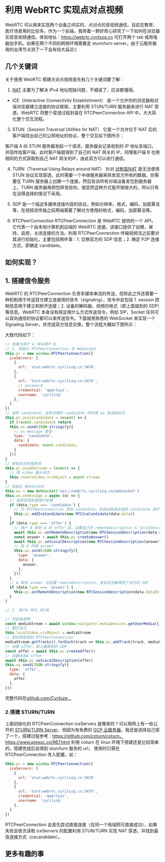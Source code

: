 # 利用 WebRTC 实现点对点视频

WebRTC 可以用来实现两个设备之间实时、点对点的音视频通信，目前在教育、医疗场景用的比较多。作为一个前端，我带着一颗好奇心研究了一下如何在浏览器实现音视频通信。体验地址：https://webrtc.cyrilszq.cn  可打开两个 tab 或用电脑加手机，如果在两个不同的网络环境需要走 sturn/turn server，由于云服务器用的台湾节点测了一下会有较大延迟:)

## 几个关键词
关于使用 WebRTC 搭建点对点视频首先有几个关键词要了解：
1. [NAT](https://zh.wikipedia.org/wiki/%E7%BD%91%E7%BB%9C%E5%9C%B0%E5%9D%80%E8%BD%AC%E6%8D%A2)
主要为了解决 IPv4 地址短缺问题，不细说了，应该都懂得。
- ICE（Interactive Connectivity Establishment）
是一个允许你的浏览器和对端浏览器建立连接的协议框架。主要利用 STUN/TURN 服务器来进行 NAT 穿透，WebRTC 将整个穿透过程封装在 RTCPeerConnection API 中，大大简化整个交互流程。
3. STUN（Session Traversal Utilities for NAT）
它是一个允许位于 NAT 后的客户端找出自己的公网地址的协议，整个交互如下图所示：

客户端 A 向 STUN 服务器发起一个请求，服务器会记录收到的 IP 地址及端口，并回传给客户端，此时客户端就得到了自己的 NAT 网关的 IP，同理客户端 B 也用相同的方式获取到自己 NAT 网关的IP，由此双方可以进行通信。

4. TURN（Traversal Using Relays around NAT）
针对 [对称型NAT](https://zh.wikipedia.org/wiki/%E7%BD%91%E7%BB%9C%E5%9C%B0%E5%9D%80%E8%BD%AC%E6%8D%A2) 是无法使用 STUN 协议实现穿透，此时需要一个中继服务器来转发双方所有的数据。你需要在 TURN 服务器上创建一个连接，然后告诉所有对端设备发包到服务器上，TURN 服务器再把包转发给你。很显然这种方式是开销很大的，所以只有在没得选择的情况下采用。

5. SDP
是一个描述多媒体连接内容的协议，例如分辨率，格式，编码，加密算法等，在视频流传输之前两端需要了解对方使用的格式，编码，加密算法等。

6. RTCPeerConnection
RTCPeerConnection 是 WebRTC 提供的一个 API，它代表一个由本地计算机到远端的 WebRTC 连接。该接口提供了创建，保持，监控，关闭连接的方法。利用 RTCPeerConnection 传输视频流之前要对其进行初始化，主要包括两件事：1. 交换双方的 SDP 信息；2. 确定 P2P 连接方式，即确定 candidate。

## 如何实现？

## 1. 搭建信令服务
WebRTC 的 RTCPeerConnection 负责多媒体串流的传送，但除此之外还需要一种机制用于传送双方建立连接用的信令（signaling），信令中会包括 1. session 控制信息用于建立和断开连接；2. 设备的解码器，视频的格式（即上面提到的 SDP）等信息。WebRTC 本身没有规定用什么方式传送信令，例如 SIP，Socket 任何可以双向通信的协议都可以来传送信令。下面就用熟悉的 WebSocket 来实现一个 Signaling Server，并完成双方信息交换，整个流程大概如下图所示：

大致代码如下：
```js
// 场景为用户 A 呼叫用户 B
// 1. 初始化 RTCPeerConnection 及 WebSocket
this.pc = new window.RTCPeerConnection({
  iceServers: [
    {
      url: 'stun:webrtc.cyrilszq.cn:3478'
    },
    {
      url: 'turn:webrtc.cyrilszq.cn:3479',
      // password
      credential: 'qwertyui',
      username: 'cyrilszq'
    },
  ]
})
// 监听 candidate，当有可用的 candidate 时利用 ws 发送给对方
this.pc.onicecandidate = (event) => {
  if (!event.candidate) return
  this.ws.send(JSON.stringify({
    // ws message 类型
    type: 'candidate',
    data: {
      candidate: event.candidate,
    }
  }))
}
// 收到对方的视频流
this.pc.onaddstream = (event) => {
  // 用 video 展示对方
  this.remoteVideo.srcObject = event.stream
}
// 初始化 WebSocket
this.ws = new WebSocket('wss://webrtc.cyrilszq.cn/websocket')
this.ws.onmessage = async (e) => {
  // 收到信息处理进行处理
  if (data.type === 'candidate') {
    // 为 RTCPeerConnection 添加 candidate，会自动挑选合适的 candidate 进行 P2P 连接
    this.pc.addIceCandidate(new RTCIceCandidate(data.data))
  }
  if (data.type === 'offer') {
    // 用户 B 收到 A 的 offer 后，设置自己的 remoteDescription & localDescription
    await this.pc.setRemoteDescription(new RTCSessionDescription(data.data))
    const answer = await this.pc.createAnswer()
    await this.pc.setLocalDescription(new RTCSessionDescription(answer))
    // 给 A 传递 answer
    this.ws.send(JSON.stringify({
      type: 'answer',
      data: {
        answer,
      },
    }))
  }
  // A 收到 answer 后设置 remoteDescription，至此双方都得到了对方的 SDP
  if (data.type === 'answer') {
    this.pc.setRemoteDescription(new RTCSessionDescription(data.data))
  }
}

// 2. 用户A 呼叫 用户B

// 开启音视频
const mediaStream = await window.navigator.mediaDevices.getUserMedia({ video: true, audio: true })
// 展示自己
this.localVideo.srcObject = mediaStream
// 添加视频流到 RTCPeerConnection
mediaStream.getTracks().forEach(track => this.pc.addTrack(track, mediaStream))
// 创建 offer，即上面提到的 SDP
const offer = await this.pc.createOffer()
// 设置本机A offer
await this.pc.setLocalDescription(offer)
this.ws.send(JSON.stringify({
  type: 'offer',
  data: {
    offer,
  },
}))
```
完整代码在[github.com/Cyrilszq...](https://github.com/Cyrilszq/webrtc-demo)

### 2.搭建 STURN/TURN
上面初始化的 RTCPeerConnection iceServers 是哪来的？可以用网上有一些公开的 [STURN/TURN Server](https://gist.github.com/sagivo/3a4b2f2c7ac6e1b5267c2f1f59ac6c6b)，但因为有免费的 [GCP 云服务器](https://cloud.google.com/free/?hl=zh-cn)，我还是选择自己搭了一个，搭建过程参考：https://github.com/coturn/coturn，https://www.pressc.cn/967.html 利用 coturn 在 linux 环境下搭建还是比较简单的，搭建完成后会得到 stun/turn 服务的 url， 使用时只需在 RTCPeerConnection 传入配置，如：
```js
this.pc = new window.RTCPeerConnection({
  iceServers: [
    {
      url: 'stun:webrtc.cyrilszq.cn:3478'
    },
    {
      url: 'turn:webrtc.cyrilszq.cn:3479',
      credential: 'qwertyui',
      username: 'cyrilszq'
    },
  ]
})
```
RTCPeerConnection 会首先尝试直接连接（在同一个局域网可直接成功），如果失败会依次读取 iceServers 的配置利用 STUN/TURN 实现 NAT 穿透，并找到最佳连接方式（cecandidate）。


## 更多有趣的事
